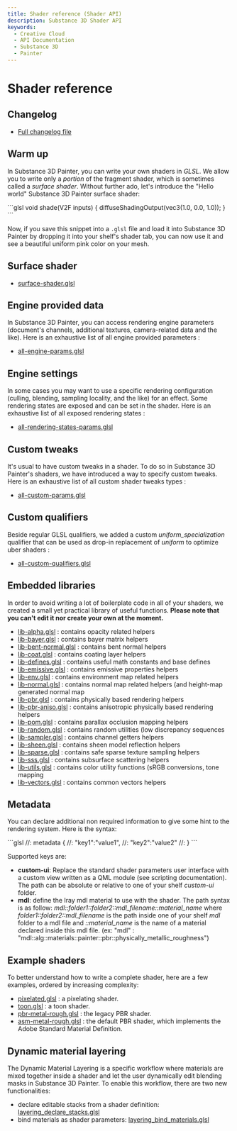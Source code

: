 ```yaml
---
title: Shader reference (Shader API)
description: Substance 3D Shader API
keywords:
  - Creative Cloud
  - API Documentation
  - Substance 3D
  - Painter
---
```














[ ](#section-0)

Shader reference
================


Changelog
---------


* [Full changelog file](/src/pages/api/changelog/)


Warm up
-------


In Substance 3D Painter, you can write your own shaders in *GLSL*. We allow
 you to write only a *portion* of the fragment shader, which is sometimes called
 a *surface shader*. Without further ado, let's introduce the "Hello world"
 Substance 3D Painter surface shader:





<CodeBlock languages="glsl"/>
```glsl
void shade(V2F inputs) {
  diffuseShadingOutput(vec3(1.0, 0.0, 1.0));
 }
```







[ ](#section-1)

Now, if you save this snippet into a `.glsl` file and load it into Substance 3D Painter by dropping
 it into your shelf's shader tab, you can now use it and see a beautiful uniform pink color on
 your mesh.


Surface shader
--------------


* [surface-shader.glsl](/src/pages/api/shaders/surface-shader/)


Engine provided data
--------------------


In Substance 3D Painter, you can access rendering engine parameters (document's channels,
 additional textures, camera-related data and the like). Here is an exhaustive list of all
 engine provided parameters :


* [all-engine-params.glsl](/src/pages/api/parameters/all-engine-params/)


Engine settings
---------------


In some cases you may want to use a specific rendering configuration (culling, blending,
 sampling locality, and the like) for an effect. Some rendering states are exposed and
 can be set in the shader. Here is an exhaustive list of all exposed rendering states :


* [all-rendering-states-params.glsl](/src/pages/api/parameters/all-rendering-states-params/)


Custom tweaks
-------------


It's usual to have custom tweaks in a shader. To do so in Substance 3D Painter's shaders,
 we have introduced a way to specify custom tweaks. Here is an exhaustive list of all custom
 shader tweaks types :


* [all-custom-params.glsl](/src/pages/api/parameters/all-custom-params/)


Custom qualifiers
-----------------


Beside regular GLSL qualifiers, we added a custom *uniform_specialization* qualifier that
 can be used as drop-in replacement of *uniform* to optimize uber shaders :


* [all-custom-qualifiers.glsl](/src/pages/api/parameters/all-custom-qualifiers/)


Embedded libraries
------------------


In order to avoid writing a lot of boilerplate code in all of your shaders,
 we created a small yet practical library of useful functions. **Please note that
 you can't edit it nor create your own at the moment.**


* [lib-alpha.glsl](/src/pages/api/libraries/lib-alpha/) : contains opacity related helpers
* [lib-bayer.glsl](/src/pages/api/libraries/lib-bayer/) : contains bayer matrix helpers
* [lib-bent-normal.glsl](/src/pages/api/libraries/lib-bent-normal/) : contains bent normal helpers
* [lib-coat.glsl](/src/pages/api/libraries/lib-coat/) : contains coating layer helpers
* [lib-defines.glsl](/src/pages/api/libraries/lib-defines/) : contains useful math constants and base defines
* [lib-emissive.glsl](/src/pages/api/libraries/lib-emissive/) : contains emissive properties helpers
* [lib-env.glsl](/src/pages/api/libraries/lib-env/) : contains environment map related helpers
* [lib-normal.glsl](/src/pages/api/libraries/lib-normal/) : contains normal map related helpers (and height-map generated normal map
* [lib-pbr.glsl](/src/pages/api/libraries/lib-pbr/) : contains physically based rendering helpers
* [lib-pbr-aniso.glsl](/src/pages/api/libraries/lib-pbr-aniso/) : contains anisotropic physically based rendering helpers
* [lib-pom.glsl](/src/pages/api/libraries/lib-pom/) : contains parallax occlusion mapping helpers
* [lib-random.glsl](/src/pages/api/libraries/lib-random/) : contains random utilities (low discrepancy sequences
* [lib-sampler.glsl](/src/pages/api/libraries/lib-sampler/) : contains channel getters helpers
* [lib-sheen.glsl](/src/pages/api/libraries/lib-sheen/) : contains sheen model reflection helpers
* [lib-sparse.glsl](/src/pages/api/libraries/lib-sparse/) : contains safe sparse texture sampling helpers
* [lib-sss.glsl](/src/pages/api/libraries/lib-sss/) : contains subsurface scattering helpers
* [lib-utils.glsl](/src/pages/api/libraries/lib-utils/) : contains color utility functions (sRGB conversions, tone mapping
* [lib-vectors.glsl](/src/pages/api/libraries/lib-vectors/) : contains common vectors helpers


Metadata
--------


You can declare additional non required information to give some hint to the
 rendering system. Here is the syntax:





<CodeBlock languages="glsl"/>
```glsl
//: metadata {
 //: "key1":"value1",
 //: "key2":"value2"
 //: }
```







[ ](#section-2)

Supported keys are:


* **custom-ui**: Replace the standard shader parameters user interface with a custom view
 written as a QML module (see scripting documentation).
 The path can be absolute or relative to one of your shelf *custom-ui* folder.
* **mdl**: define the Iray mdl material to use with the shader.
 The path syntax is as follow: *mdl::folder1::folder2::mdl_filename::material_name*
 where *folder1::folder2::mdl_filename* is the path inside one of
 your shelf *mdl* folder to a mdl file and *::material_name* is the
 name of a material declared inside this mdl file. (ex:
 "mdl" : "mdl::alg::materials::painter::pbr::physically_metallic_roughness")


Example shaders
---------------


To better understand how to write a complete shader, here are a few examples,
 ordered by increasing complexity:


* [pixelated.glsl](/src/pages/api/shaders/pixelated/) : a pixelating shader.
* [toon.glsl](/src/pages/api/shaders/toon/) : a toon shader.
* [pbr-metal-rough.glsl](/src/pages/api/shaders/pbr-metal-rough/) : the legacy PBR shader.
* [asm-metal-rough.glsl](/src/pages/api/shaders/asm-metal-rough/) : the default PBR shader, which implements the Adobe Standard Material Definition.


Dynamic material layering
-------------------------


The Dynamic Material Layering is a specific workflow where materials are mixed together
 inside a shader and let the user dynamically edit blending masks in Substance 3D Painter.
 To enable this workflow, there are two new functionalities:


* declare editable stacks from a shader definition: [layering_declare_stacks.glsl](/src/pages/api/parameters/layering_declare_stacks/)
* bind materials as shader parameters: [layering_bind_materials.glsl](/src/pages/api/parameters/layering_bind_materials/)










